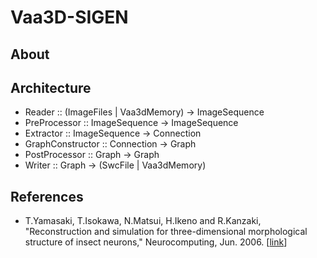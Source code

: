 # Vaa3D-SIGEN

## About

## Architecture

* Reader :: (ImageFiles | Vaa3dMemory) -> ImageSequence
* PreProcessor :: ImageSequence -> ImageSequence
* Extractor :: ImageSequence -> Connection
* GraphConstructor :: Connection -> Graph
* PostProcessor :: Graph -> Graph
* Writer :: Graph -> (SwcFile | Vaa3dMemory)

## References

* T.Yamasaki, T.Isokawa, N.Matsui, H.Ikeno and R.Kanzaki, "Reconstruction and simulation for three-dimensional morphological structure of insect neurons," Neurocomputing, Jun. 2006. \[[link](http://dx.doi.org/10.1016/j.neucom.2005.12.042)\]
